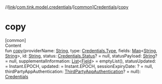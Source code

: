 //[link](../../index.md)/[com.tink.model.credentials](../index.md)/[[common]Credentials](index.md)/[copy](copy.md)



# copy  
[common]  
Content  
fun [copy](copy.md)(providerName: [String](https://kotlinlang.org/api/latest/jvm/stdlib/kotlin/-string/index.html), type: [Credentials.Type](-type/index.md), fields: [Map](https://kotlinlang.org/api/latest/jvm/stdlib/kotlin.collections/-map/index.html)<[String](https://kotlinlang.org/api/latest/jvm/stdlib/kotlin/-string/index.html), [String](https://kotlinlang.org/api/latest/jvm/stdlib/kotlin/-string/index.html)>, id: [String](https://kotlinlang.org/api/latest/jvm/stdlib/kotlin/-string/index.html), status: [Credentials.Status](-status/index.md)? = null, statusPayload: [String](https://kotlinlang.org/api/latest/jvm/stdlib/kotlin/-string/index.html)? = null, supplementalInformation: [List](https://kotlinlang.org/api/latest/jvm/stdlib/kotlin.collections/-list/index.html)<[Field](../../com.tink.model.misc/[common]-field/index.md)> = emptyList(), statusUpdated: <ERROR CLASS> = Instant.EPOCH, updated: <ERROR CLASS> = Instant.EPOCH, sessionExpiryDate: <ERROR CLASS>? = null, thirdPartyAppAuthentication: [ThirdPartyAppAuthentication](../../com.tink.model.authentication/[common]-third-party-app-authentication/index.md)? = null): [Credentials](index.md)  



